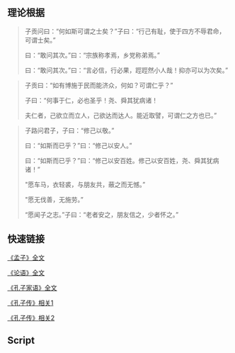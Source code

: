 ## 理论根据

>子贡问曰：“何如斯可谓之士矣？”子曰：“行己有耻，使于四方不辱君命，可谓士矣。”
>
>曰：“敢问其次。”曰：“宗族称孝焉，乡党称弟焉。”
>
>曰：“敢问其次。”曰：“言必信，行必果，踁踁然小人哉！抑亦可以为次矣。”

>子贡曰：“如有博施于民而能济众，何如？可谓仁乎？”
>
>子曰：“何事于仁，必也圣乎！尧、舜其犹病诸！
>
>夫仁者，己欲立而立人，己欲达而达人。能近取譬，可谓仁之方也已。”

>子路问君子，子曰：“修己以敬。”
>
>曰：“如斯而已乎？”曰：“修己以安人。”
>
>曰：“如斯而已乎？”曰：“修己以安百姓。修己以安百姓，尧、舜其犹病诸！”
>
>"愿车马，衣轻裘，与朋友共，蔽之而无憾。”
>
>"愿无伐善，无施劳。”
>
>“愿闻子之志。”子曰：“老者安之，朋友信之，少者怀之。”

## 快速链接

[《孟子》全文](https://so.gushiwen.org/guwen/book_11.aspx)

[《论语》全文](https://so.gushiwen.org/guwen/bookv_37.aspx)

[《孔子家语》全文](https://so.gushiwen.org/guwen/bookv_4128.aspx)

[《孔子传》相关1](http://www.quanxue.cn/LS_ChunQiu/Kong/Kong30.html)

[《孔子传》相关2](http://www.quanxue.cn/ls_chunqiu/Kong/Kong29.html)

## Script

